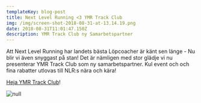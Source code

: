 ```yaml
---
templateKey: blog-post
title: Next Level Running <3 YMR Track Club
img: /img/screen-shot-2018-08-31-at-13.14.19.png
date: 2018-08-31T11:01:47.150Z
description: YMR Track Club ny Samarbetspartner
---
```

Att Next Level Running har landets bästa Löpcoacher är känt sen länge - Nu blir vi även snyggast på stan! Det är nämligen med stor glädje vi nu presenterar YMR Track Club som ny samarbetspartner. Kul event och och fina rabatter utlovas till NLR:s nära och kära!

[Heja YMR Track Club](https://ymrtrackclub.com/)!

![null](/img/screen-shot-2018-08-31-at-13.11.22.png)
